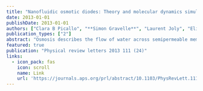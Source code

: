 ```yaml
---
title: "Nanofluidic osmotic diodes: Theory and molecular dynamics simulations"
date: 2013-01-01
publishDate: 2013-01-01
authors: ["Clara B Picallo", "**Simon Gravelle**", "Laurent Joly", "Elisabeth Charlaix", "Lydéric Bocquet"]
publication_types: ["2"]
abstract: "Osmosis describes the flow of water across semipermeable membranes powered by the chemical free energy extracted from salinity gradients. While osmosis can be expressed in simple terms via the van ’t Hoff ideal gas formula for the osmotic pressure, it is a complex phenomenon taking its roots in the subtle interactions occurring at the scale of the membrane nanopores. Here we use new opportunities offered by nanofluidic systems to create an osmotic diode exhibiting asymmetric water flow under reversal of osmotic driving. We show that a surface charge asymmetry built on a nanochannel surface leads to nonlinear couplings between water flow and the ion dynamics, which are capable of water flow rectification. This phenomenon opens new opportunities for water purification and complex flow control in nanochannels."
featured: true
publication: "Physical review letters 2013 111 (24)"
links:
  - icon_pack: fas
    icon: scroll
    name: Link
    url: 'https://journals.aps.org/prl/abstract/10.1103/PhysRevLett.111.244501'
---
```

